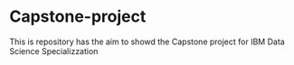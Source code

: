 # Capstone-project
This is repository has the aim to showd the Capstone project for IBM Data Science Specializzation
